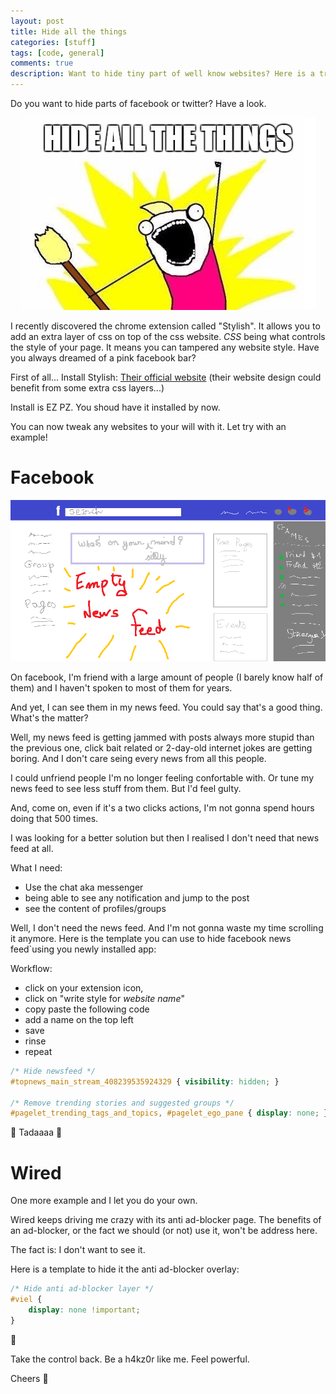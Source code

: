 ```yaml
---
layout: post
title: Hide all the things
categories: [stuff]
tags: [code, general]
comments: true
description: Want to hide tiny part of well know websites? Here is a trick.
---
```


Do you want to hide parts of facebook or twitter? Have a look.

<p align="center"><img src="/assets/images/hide-all-the-things.jpg" alt="Hide all the things"></p>

I recently discovered the chrome extension called "Stylish". It allows you to add an extra layer of css on top of the css website. *CSS* being what controls the style of your page.
It means you can tampered any website style. Have you always dreamed of a pink facebook bar?

First of all... Install Stylish:
  [Their official website](https://userstyles.org/) (their website design could benefit from some extra css layers...)

Install is EZ PZ. You shoud have it installed by now.

You can now tweak any websites to your will with it. Let try with an example!

# Facebook

<p align="center"><img src="/assets/images/facebook.png" alt="Hide all the things"></p>

On facebook, I'm friend with a large amount of people (I barely know half of them) and I haven't spoken to most of them for years.

And yet, I can see them in my news feed. You could say that's a good thing.
What's the matter?

Well, my news feed is getting jammed with posts always more stupid than the previous one, click bait related or 2-day-old internet jokes are getting boring. And I don't care seing every news from all this people.

I could unfriend people I'm no longer feeling confortable with. Or tune my news feed to see less stuff from them. But I'd feel gulty.

And, come on, even if it's a two clicks actions, I'm not gonna spend hours doing that 500 times.

I was looking for a better solution but then I realised I don't need that news feed at all.

What I need:

- Use the chat aka messenger
- being able to see any notification and jump to the post
- see the content of profiles/groups

Well, I don't need the news feed. And I'm not gonna waste my time scrolling it anymore.
Here is the template you can use to hide facebook news feed`using you newly installed app:

Workflow:
- click on your extension icon,
- click on "write style for *website name*"
- copy paste the following code
- add a name on the top left
- save
- rinse
- repeat

```css
/* Hide newsfeed */
#topnews_main_stream_408239535924329 { visibility: hidden; }

/* Remove trending stories and suggested groups */
#pagelet_trending_tags_and_topics, #pagelet_ego_pane { display: none; } 
```

:tada: Tadaaaa :tada:

# Wired

One more example and I let you do your own.

Wired keeps driving me crazy with its anti ad-blocker page. The benefits of an ad-blocker, or the fact we should (or not) use it, won't be address here.

The fact is: I don't want to see it.

Here is a template to hide it the anti ad-blocker overlay:

```css
/* Hide anti ad-blocker layer */
#viel {
	display: none !important;
}
```

:tada:

Take the control back. Be a h4kz0r like me. Feel powerful.


Cheers :beer:
